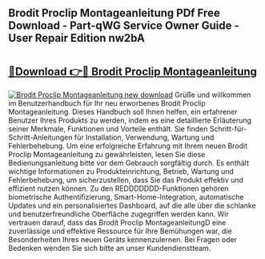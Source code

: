 ## Brodit Proclip Montageanleitung PDf Free Download - Part-qWG Service Owner Guide - User Repair Edition nw2bA

# <h2><a href="http://df7rvxa.blite.top/?on=Brodit+Proclip+Montageanleitung">🔗Download 👉🔴 Brodit Proclip Montageanleitung</a></h2>

[![Brodit Proclip Montageanleitung new download](https://i.imgur.com/lujVjoI.png)](http://df7rvxa.blite.top/?on=Brodit+Proclip+Montageanleitung)
Grüße und willkommen im Benutzerhandbuch für Ihr neu erworbenes Brodit Proclip Montageanleitung. Dieses Handbuch soll Ihnen helfen, ein erfahrener Benutzer Ihres Produkts zu werden, indem es eine detaillierte Erläuterung seiner Merkmale, Funktionen und Vorteile enthält. Sie finden Schritt-für-Schritt-Anleitungen für Installation, Verwendung, Wartung und Fehlerbehebung. Um eine erfolgreiche Erfahrung mit Ihrem neuen Brodit Proclip Montageanleitung zu gewährleisten, lesen Sie diese Bedienungsanleitung bitte vor dem Gebrauch sorgfältig durch. Es enthält wichtige Informationen zu Produkteinrichtung, Betrieb, Wartung und Fehlerbehebung, um sicherzustellen, dass Sie das Produkt effektiv und effizient nutzen können. Zu den REDDDDDDD-Funktionen gehören biometrische Authentifizierung, Smart-Home-Integration, automatische Updates und ein personalisiertes Dashboard, auf die alle über die schlanke und benutzerfreundliche Oberfläche zugegriffen werden kann. Wir vertrauen darauf, dass das Brodit Proclip MontageanleitungD eine zuverlässige und effektive Ressource für Ihre Bemühungen war, die Besonderheiten Ihres neuen Geräts kennenzulernen. Bei Fragen oder Bedenken wenden Sie sich bitte an unser Kundendienstteam.
